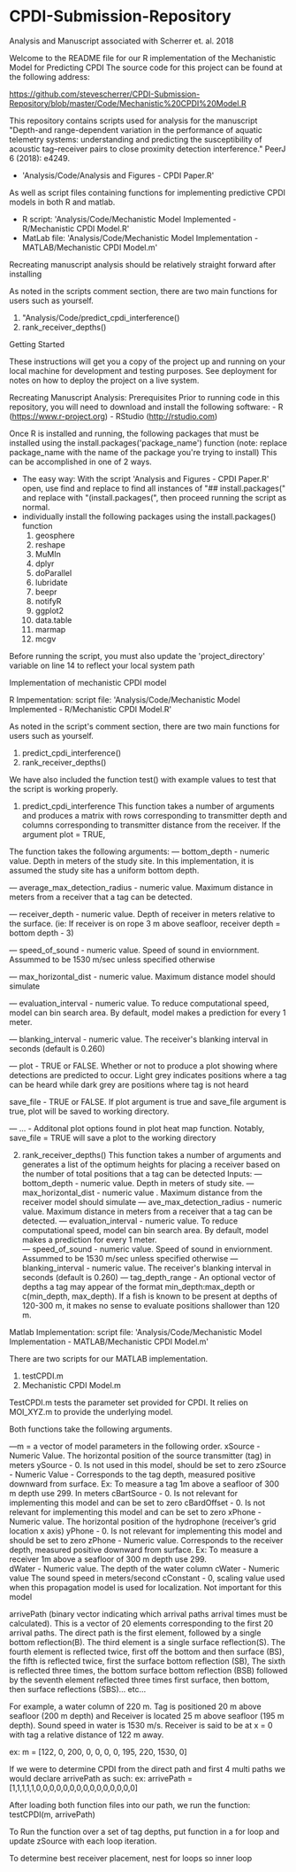 # CPDI-Submission-Repository
Analysis and Manuscript associated with Scherrer et. al. 2018

Welcome to the README file for our R implementation of the Mechanistic Model for Predicting CPDI
The source code for this project can be found at the following address:

https://github.com/stevescherrer/CPDI-Submission-Repository/blob/master/Code/Mechanistic%20CPDI%20Model.R

This repository contains scripts used for analysis for the manuscript "Depth-and range-dependent variation in the performance of aquatic telemetry systems: understanding and predicting the susceptibility of acoustic tag–receiver pairs to close proximity detection interference." PeerJ 6 (2018): e4249.
  - 'Analysis/Code/Analysis and Figures - CPDI Paper.R'
  
As well as script files containing functions for implementing predictive CPDI models in both R and matlab.
  - R script: 'Analysis/Code/Mechanistic Model Implemented - R/Mechanistic CPDI Model.R'
  - MatLab file: 'Analysis/Code/Mechanistic Model Implementation - MATLAB/Mechanistic CPDI Model.m'

Recreating manuscript analysis should be relatively straight forward after installing 

As noted in the scripts comment section, there are two main functions for users such as yourself.

1. "Analysis/Code/predict_cpdi_interference()
2. rank_receiver_depths()


Getting Started

These instructions will get you a copy of the project up and running on your local machine for development and testing purposes. See deployment for notes on how to deploy the project on a live system.

Recreating Manuscript Analysis:
Prerequisites
Prior to running code in this repository, you will need to download and install the following software:
	- R (https://www.r-project.org)
  	- RStudio (http://rstudio.com)

Once R is installed and running, the following packages that must be installed using the install.packages('package_name') function (note: replace package_name with the name of the package you're trying to install)
This can be accomplished in one of 2 ways. 
  - The easy way: With the script 'Analysis and Figures - CPDI Paper.R' open, use find and replace to find all instances of "## install.packages(" and replace with "(install.packages(", then proceed running the script as normal.
  - individually install the following packages using the install.packages() function
    1.  geosphere
    2.  reshape
    3.  MuMIn
    4.  dplyr
    5.  doParallel
    6.  lubridate
    7.  beepr
    8.  notifyR
    9.  ggplot2
    10. data.table
    11. marmap
    12. mcgv
  
Before running the script, you must also update the 'project_directory' variable on line 14 to reflect your local system path


Implementation of mechanistic CPDI model

R Impementation:
script file: 'Analysis/Code/Mechanistic Model Implemented - R/Mechanistic CPDI Model.R'

As noted in the script's comment section, there are two main functions for users such as yourself.
  1. predict_cpdi_interference()
  2. rank_receiver_depths()

We have also included the function test() with example values to test that the script is working properly. 

1. predict_cpdi_interference
This function takes a number of arguments and produces a matrix with rows corresponding to transmitter depth and columns corresponding to transmitter distance from the receiver. If the argument plot = TRUE, 

The function takes the following arguments:
  — bottom_depth - numeric value. Depth in meters of the study site. In this implementation, it is assumed the study site has a uniform bottom depth. 
  
  — average_max_detection_radius - numeric value. Maximum distance in meters from a receiver that a tag can be detected. 
  
  — receiver_depth - numeric value. Depth of receiver  in meters relative to the surface. (ie: If receiver is on rope 3 m above seafloor, receiver depth = bottom depth - 3)
  
  —  speed_of_sound - numeric value. Speed of sound in enviornment. Assummed to be 1530 m/sec unless specified otherwise
  
  —  max_horizontal_dist - numeric value. Maximum distance model should simulate
  
  — evaluation_interval - numeric value.  To reduce computational speed, model can bin search area. By default, model makes a prediction for every 1 meter.  
  
  — blanking_interval - numeric value. The receiver's blanking interval in seconds (default is 0.260)
  
  — plot - TRUE or FALSE. Whether or not to produce a plot showing where detections are predicted to occur. Light grey 
  indicates positions where a tag can be heard while dark grey are positions where tag is not heard
  
  save_file - TRUE or FALSE. If plot argument is true and save_file argument is true, plot will be saved to working directory.
  
  — ...  - Additonal plot options found in plot heat map function. Notably, save_file = TRUE will save a plot to the working directory
 
2. rank_receiver_depths()
This function takes a number of arguments and generates a list of the optimum heights for placing a receiver based on the number of total  positions that a tag can be detected
Inputs:
  — bottom_depth - numeric value. Depth in meters of study site. 
  — max_horizontal_dist - numeric value . Maximum distance from the receiver model should simulate
  — ave_max_detection_radius - numeric value. Maximum distance in meters from a receiver that a tag can be detected. 
  — evaluation_interval - numeric value.  To reduce computational speed, model can bin search area. By default, model makes a prediction for every 1 meter.  
  —  speed_of_sound - numeric value. Speed of sound in enviornment. Assummed to be 1530 m/sec unless specified otherwise
  — blanking_interval - numeric value. The receiver's blanking interval in seconds (default is 0.260)
  — tag_depth_range - An optional vector of depths a tag may appear of the format min_depth:max_depth or c(min_depth, max_depth). If a fish is known to be present at depths of 120-300 m, it makes no sense to evaluate positions shallower than 120 m.  



Matlab Implementation:
script file: 'Analysis/Code/Mechanistic Model Implementation - MATLAB/Mechanistic CPDI Model.m'

There are two scripts for our MATLAB implementation. 
  1. testCPDI.m
  2. Mechanistic CPDI Model.m

TestCPDI.m tests the parameter set provided for CPDI.  It relies on MOI_XYZ.m to provide the underlying model. 

Both functions take the following arguments.

—m = a vector of model parameters in the following order.
	xSource - Numeric Value. The horizontal position of the source transmitter (tag) in meters
	ySource - 0. Is not used in this model, should be set to zero 
	zSource - Numeric Value - Corresponds to the tag depth, measured positive downward from surface. Ex: To measure a tag 1m above a seafloor of 300 m depth use 299. In meters
	cBartSource - 0. Is not relevant for implementing this model and can be set to zero
	cBardOffset - 0. Is not relevant for implementing this model and can be set to zero
	xPhone - Numeric value. The horizontal position of the hydrophone (receiver’s grid location x axis)
	yPhone - 0.  Is not relevant for implementing this model and should be set to zero
	zPhone - Numeric value. Corresponds to the receiver depth, measured positive downward from surface. Ex: To measure a receiver 1m above a seafloor of 300 m depth use 299.	
	dWater - Numeric value. The depth of the water column
	cWater - Numeric value The sound speed in meters/second
	cConstant - 0, scaling value used when this propagation model is used for localization. Not important for this model

arrivePath      (binary vector indicating which arrival paths arrival times must be calculated). This is a vector of 20 elements corresponding to the first 20 arrival paths. The direct path is the first element, followed by a single bottom reflection(B). The third element is a single surface reflection(S). The fourth element is reflected twice, first off the bottom and then surface (BS), the fifth is reflected twice, first the surface bottom reflection (SB), The sixth is reflected three times, the bottom surface bottom reflection (BSB) followed by the seventh element reflected three times first surface, then bottom, then surface reflections (SBS)… etc… 

For example, a water column of 220 m. Tag is positioned 20 m above seafloor (200 m depth) and Receiver is located 25 m above seafloor (195 m depth). Sound speed in water is 1530 m/s. Receiver is said to be at x = 0 with tag a relative distance of 122 m away.

ex: m = [122, 0, 200, 0, 0, 0, 0, 195, 220, 1530, 0] 

If we were to determine CPDI from the direct path and first 4 multi paths we would declare arrivePath as such:
ex: arrivePath = [1,1,1,1,1,0,0,0,0,0,0,0,0,0,0,0,0,0,0,0]

After loading both function files into our path, we run the function: testCPDI(m, arrivePath)

To Run the function over a set of tag depths, put function in a for loop and update zSource with each loop iteration. 

To determine best receiver placement, nest for loops so inner loop 
